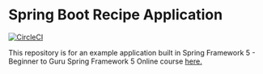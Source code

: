 # Spring Boot Recipe Application

[![CircleCI](https://circleci.com/gh/springframeworkguru/spring5-recipe-app.svg?style=svg)](https://circleci.com/gh/springframeworkguru/spring5-recipe-app)

This repository is for an example application built in Spring Framework 5 - Beginner to Guru
Spring Framework 5 Online course [here.](https://go.springframework.guru/spring-framework-5-online-course)
